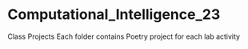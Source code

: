 # Computational_Intelligence_23
Class Projects
Each folder contains Poetry project for each lab activity
